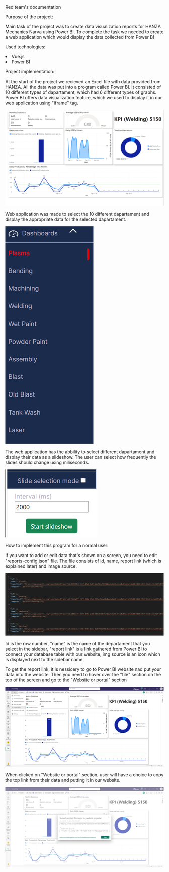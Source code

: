 <div class='documentName'>Red team's documentation</div>

<p class='paragraphName'>Purpose of the project:</p>
<p class='standartParagraph'>Main task of the project was to ​​​​​create data visualization reports for HANZA Mechanics Narva using Power BI. To complete the task we needed to create a web application which​​​​​​ would display the data collected from Power BI</p>


<p class='paragraphName'>Used technologies:</p>
<li>Vue.js</li>
<li>Power BI</li>

<p class='paragraphName'>Project implementation:</p>

<p class='standartParagraph'>At the start of the project we recieved an Excel file with data provided from HANZA. All the data was put into a program called Power BI. It consisted of 10 different types of dapartament, which had 6 different types of graphs. Power BI offers data visualization feature, which we used to display it in our web application using "iframe" tag.</p>

<!-- <img src="@/assets/Documentaton/1.png"> -->
![img](/src/assets/Documentaton/1.png)

<p class='standartParagraph'>Web application was made to select the 10 different dapartament and display the appropriate data for the selected dapartament. </p>

![img](/src/assets/Documentaton/2.png)

<p class='standartParagraph'>The web application has the abbility to select different dapartament and display their data as a slideshow. The user can select how frequently the slides should change using miliseconds.</p>

![img](/src/assets/Documentaton/3.png)



<p class='paragraphName'>How to implement this program for a normal user:</p>
<p class='standartParagraph'>If you want to add or edit data that's shown on a screen, you need to edit "reports-config.json" file. The file consists of id, name, report link (which is explained later) and image source. </p>

![img](/src/assets/Documentaton/4.png)

<p class='standartParagraph'>Id is the row number, "name" is the name of the departament that you select in the sidebar, "report link" is a link gathered from Power BI to connect your database table with our website, img source is an icon which is displayed next to the sidebar name.</p>

<p class='standartParagraph'>To get the report link, it is nessicery to go to Power BI website nad put your data into the website. Then you need to hover over the "file" section on the top of the screen and go to the "Website or portal" section</p>

![img](/src/assets/Documentaton/5.png)

<p class='standartParagraph'>When clicked on "Website or portal" section, user will have a choice to copy the top link from their data and putting it in our website.</p>

![img](/src/assets/Documentaton/6.png)












